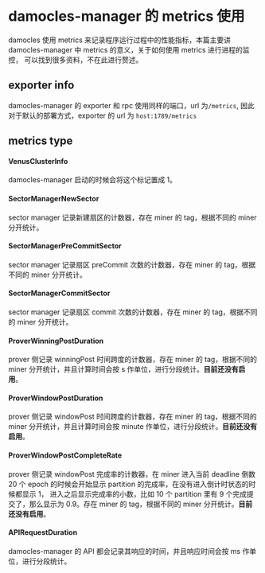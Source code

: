 # damocles-manager 的 metrics 使用
damocles 使用 metrics 来记录程序运行过程中的性能指标，本篇主要讲 damocles-manager 中 metrics 的意义，关于如何使用 metrics 进行进程的监控，
可以找到很多资料，不在此进行赘述。

## exporter info
damocles-manager 的 exporter 和 rpc 使用同样的端口，url 为`/metrics`, 因此对于默认的部署方式，exporter 的 url 为
`host:1789/metrics`

## metrics type

####  VenusClusterInfo
damocles-manager 启动的时候会将这个标记置成 1。

#### SectorManagerNewSector
sector manager 记录新建扇区的计数器，存在 miner 的 tag，根据不同的 miner 分开统计。

#### SectorManagerPreCommitSector
sector manager 记录扇区 preCommit 次数的计数器，存在 miner 的 tag，根据不同的 miner 分开统计。

#### SectorManagerCommitSector
sector manager 记录扇区 commit 次数的计数器，存在 miner 的 tag，根据不同的 miner 分开统计。

#### ProverWinningPostDuration
prover 侧记录 winningPost 时间跨度的计数器，存在 miner 的 tag，根据不同的 miner 分开统计，并且计算时间会按 s 作单位，进行分段统计。**目前还没有启用**。

#### ProverWindowPostDuration
prover 侧记录 windowPost 时间跨度的计数器，存在 miner 的 tag，根据不同的 miner 分开统计，并且计算时间会按 minute 作单位，进行分段统计。**目前还没有启用**。

#### ProverWindowPostCompleteRate
prover 侧记录 windowPost 完成率的计数器，在 miner 进入当前 deadline 倒数 20 个 epoch 的时候会开始显示 partition 的完成率，在没有进入倒计时状态的时候都显示 1，
进入之后显示完成率的小数，比如 10 个 partition 里有 9 个完成提交了，那么显示为 0.9。存在 miner 的 tag，根据不同的 miner 分开统计。**目前还没有启用**。

#### APIRequestDuration
damocles-manager 的 API 都会记录其响应的时间，并且响应时间会按 ms 作单位，进行分段统计。